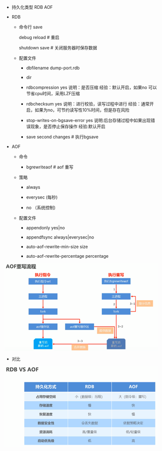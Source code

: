 + 持久化类型
	RDB
	AOF

+ RDB
	+ 命令行
		save

		debug reload # 重启

		shutdown save # 关闭服务器时保存数据


	+ 配置文件
		+ dbfilename dump-port.rdb

		+ dir

		+ rdbcompression yes
			说明：是否压缩
			经验：默认开启，如果no 可以节省cpu时间，采用LZF压缩

		+ rdbchecksum yes
			说明：进行校验，读写过程中进行
			经验：通常开启，如果为no，可节约读写性10%时间，但是存在风险

		+ stop-writes-on-bgsave-error yes
			说明:后台存储过程中如果出现错误现象，是否停止保存操作
			经验:默认开启 

		+ save second changes # 执行bgsave



+ AOF

	+ 命令

		+ bgrewriteaof  # aof 重写

	+ 策略
		+ always

		+ everysec (每秒)

		+ no （系统控制)

	+ 配置文件
		+ appendonly yes|no
		+ appendfsync always|everysec|no

		+ auto-aof-rewrite-min-size size
		+ auto-aof-rewrite-percentage percentage



![img](./pic/aof-rewrite.png)


+ 对比

![img](./pic/rdb-vs-aof.png)